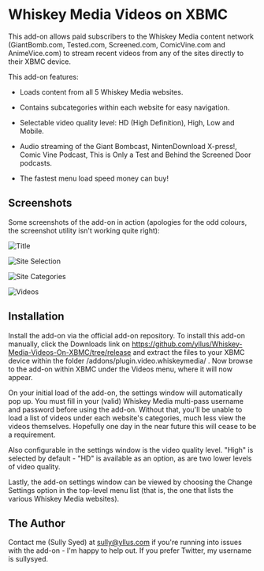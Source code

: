 Whiskey Media Videos on XBMC
============================

This add-on allows paid subscribers to the Whiskey Media content network (GiantBomb.com, Tested.com, Screened.com, 
ComicVine.com and AnimeVice.com) to stream recent videos from any of the sites directly to their XBMC device. 

This add-on features:

* Loads content from all 5 Whiskey Media websites.

* Contains subcategories within each website for easy navigation.

* Selectable video quality level: HD (High Definition), High, Low and Mobile.
 
* Audio streaming of the Giant Bombcast, NintenDownload X-press!, Comic Vine Podcast, This is Only a Test and 
  Behind the Screened Door podcasts.

* The fastest menu load speed money can buy!

Screenshots
-----------

Some screenshots of the add-on in action (apologies for the odd colours, the screenshot utility isn't working 
quite right):

![Title](http://yllus.com/wp-content/uploads/2011/03/plugin.video_.whiskeymedia-01.jpg "The add-ons menu with the Whiskey Media add-on selected")

![Site Selection](http://yllus.com/wp-content/uploads/2011/03/plugin.video_.whiskeymedia-02.jpg "Selecting one of the five Whiskey Media websites")

![Site Categories](http://yllus.com/wp-content/uploads/2011/03/plugin.video_.whiskeymedia-03.jpg "Browsing video categories for GiantBomb.com")

![Videos](http://yllus.com/wp-content/uploads/2011/03/plugin.video_.whiskeymedia-04.jpg "Video selection screen within GiantBomb.com's All Videos")

Installation
------------

Install the add-on via the official add-on repository. To install this add-on manually, click the Downloads link 
on https://github.com/yllus/Whiskey-Media-Videos-On-XBMC/tree/release and extract the files to your XBMC device 
within the folder /addons/plugin.video.whiskeymedia/ . Now browse to the add-on within XBMC under the Videos menu, 
where it will now appear.

On your initial load of the add-on, the settings window will automatically pop up. You must fill in your (valid) 
Whiskey Media multi-pass username and password before using the add-on. Without that, you'll be unable to load 
a list of videos under each website's categories, much less view the videos themselves. Hopefully one day in the 
near future this will cease to be a requirement.

Also configurable in the settings window is the video quality level. "High" is selected by default - "HD" is 
available as an option, as are two lower levels of video quality.

Lastly, the add-on settings window can be viewed by choosing the Change Settings option in the top-level menu list 
(that is, the one that lists the various Whiskey Media websites).


The Author
----------

Contact me (Sully Syed) at sully@yllus.com if you're running into issues with the add-on - I'm happy to help out. 
If you prefer Twitter, my username is sullysyed.
